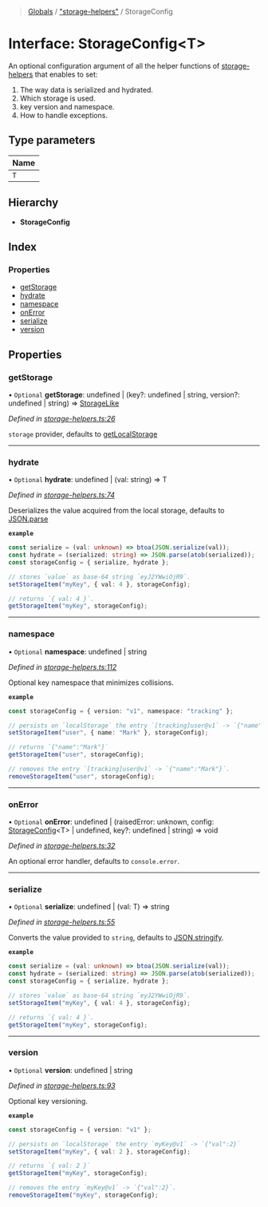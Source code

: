 > [Globals](/docs/globals.md) / ["storage-helpers"](/docs/modules/_storage_helpers_.md) / StorageConfig

# Interface: StorageConfig<T\>

An optional configuration argument of all the helper functions
of [storage-helpers](https://github.com/FaberVitale/storage-helpers) that enables to set:
1. The way data is serialized and hydrated.
2. Which storage is used.
3. key version and namespace.
4. How to handle exceptions.

## Type parameters

Name |
------ |
`T` |

## Hierarchy

* **StorageConfig**

## Index

### Properties

* [getStorage](/docs/interfaces/_storage_helpers_.storageconfig.md#getstorage)
* [hydrate](/docs/interfaces/_storage_helpers_.storageconfig.md#hydrate)
* [namespace](/docs/interfaces/_storage_helpers_.storageconfig.md#namespace)
* [onError](/docs/interfaces/_storage_helpers_.storageconfig.md#onerror)
* [serialize](/docs/interfaces/_storage_helpers_.storageconfig.md#serialize)
* [version](/docs/interfaces/_storage_helpers_.storageconfig.md#version)

## Properties

### getStorage

• `Optional` **getStorage**: undefined \| (key?: undefined \| string, version?: undefined \| string) => [StorageLike](/docs/interfaces/_storage_helpers_.storagelike.md)

*Defined in [storage-helpers.ts:26](https://github.com/FaberVitale/storage-helpers/blob/e0cd7bb/src/storage-helpers.ts#L26)*

`storage` provider, defaults to [getLocalStorage](/docs/modules/_storage_helpers_.md#getlocalstorage)

___

### hydrate

• `Optional` **hydrate**: undefined \| (val: string) => T

*Defined in [storage-helpers.ts:74](https://github.com/FaberVitale/storage-helpers/blob/e0cd7bb/src/storage-helpers.ts#L74)*

Deserializes the value acquired from the local storage,
defaults to [JSON.parse](https://developer.mozilla.org/en-US/docs/Web/JavaScript/Reference/Global_Objects/JSON/parse)

**`example`** 
```typescript
const serialize = (val: unknown) => btoa(JSON.serialize(val));
const hydrate = (serialized: string) => JSON.parse(atob(serialized));
const storageConfig = { serialize, hydrate };

// stores `value` as base-64 string `eyJ2YWwiOjR9`.
setStorageItem("myKey", { val: 4 }, storageConfig);

// returns `{ val: 4 }`.
getStorageItem("myKey", storageConfig);
```

___

### namespace

• `Optional` **namespace**: undefined \| string

*Defined in [storage-helpers.ts:112](https://github.com/FaberVitale/storage-helpers/blob/e0cd7bb/src/storage-helpers.ts#L112)*

Optional key namespace that minimizes collisions.

**`example`** 
```typescript
const storageConfig = { version: "v1", namespace: "tracking" };

// persists on `localStorage` the entry `[tracking]user@v1` -> `{"name":"Mark"}`
setStorageItem("user", { name: "Mark" }, storageConfig);

// returns `{"name":"Mark"}`
getStorageItem("user", storageConfig);

// removes the entry `[tracking]user@v1` -> `{"name":"Mark"}`.
removeStorageItem("user", storageConfig);
```

___

### onError

• `Optional` **onError**: undefined \| (raisedError: unknown, config: [StorageConfig](/docs/interfaces/_storage_helpers_.storageconfig.md)<T\> \| undefined, key?: undefined \| string) => void

*Defined in [storage-helpers.ts:32](https://github.com/FaberVitale/storage-helpers/blob/e0cd7bb/src/storage-helpers.ts#L32)*

An optional error handler,
defaults to `console.error`.

___

### serialize

• `Optional` **serialize**: undefined \| (val: T) => string

*Defined in [storage-helpers.ts:55](https://github.com/FaberVitale/storage-helpers/blob/e0cd7bb/src/storage-helpers.ts#L55)*

Converts the value provided to `string`,
defaults to [JSON.stringify](https://developer.mozilla.org/en-US/docs/Web/JavaScript/Reference/Global_Objects/JSON/stringify).

**`example`** 
```typescript
const serialize = (val: unknown) => btoa(JSON.serialize(val));
const hydrate = (serialized: string) => JSON.parse(atob(serialized));
const storageConfig = { serialize, hydrate };

// stores `value` as base-64 string `eyJ2YWwiOjR9`.
setStorageItem("myKey", { val: 4 }, storageConfig);

// returns `{ val: 4 }`.
getStorageItem("myKey", storageConfig);
```

___

### version

• `Optional` **version**: undefined \| string

*Defined in [storage-helpers.ts:93](https://github.com/FaberVitale/storage-helpers/blob/e0cd7bb/src/storage-helpers.ts#L93)*

Optional key versioning.

**`example`** 
```typescript
const storageConfig = { version: "v1" };

// persists on `localStorage` the entry `myKey@v1` -> `{"val":2}`
setStorageItem("myKey", { val: 2 }, storageConfig);

// returns `{ val: 2 }`
getStorageItem("myKey", storageConfig);

// removes the entry `myKey@v1` -> `{"val":2}`.
removeStorageItem("myKey", storageConfig);
```
